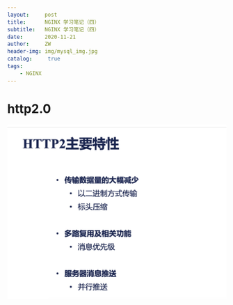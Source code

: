```yaml
---
layout:     post
title:      NGINX 学习笔记（四）
subtitle:   NGINX 学习笔记（四）
date:       2020-11-21
author:     ZW
header-img: img/mysql_img.jpg
catalog: 	 true
tags:
    - NGINX
---
```



# http2.0

![图一](/img/20210106201516.jpg)
